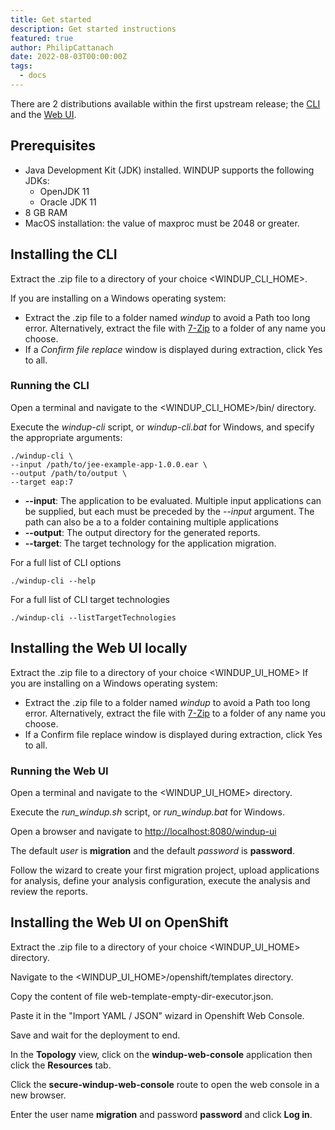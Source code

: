 ```yaml
---
title: Get started
description: Get started instructions
featured: true
author: PhilipCattanach
date: 2022-08-03T00:00:00Z
tags:
  - docs
---
```


There are 2 distributions available within the first upstream release; the [CLI](#installing-the-cli) and the [Web UI](#installing-the-web-ui).

## Prerequisites

- Java Development Kit (JDK) installed. WINDUP supports the following JDKs:
  - OpenJDK 11
  - Oracle JDK 11
- 8 GB RAM
- MacOS installation: the value of maxproc must be 2048 or greater.

## Installing the CLI

Extract the .zip file to a directory of your choice <WINDUP_CLI_HOME>.

If you are installing on a Windows operating system:

- Extract the .zip file to a folder named *windup* to avoid a Path too long error. Alternatively, extract the file with [7-Zip](https://www.7-zip.org/download.html) to a folder of any name you choose.
- If a _Confirm file replace_ window is displayed during extraction, click Yes to all.

### Running the CLI

Open a terminal and navigate to the <WINDUP_CLI_HOME>/bin/ directory.

Execute the *windup-cli* script, or *windup-cli.bat* for Windows, and specify the appropriate arguments:

```
./windup-cli \
--input /path/to/jee-example-app-1.0.0.ear \
--output /path/to/output \
--target eap:7
```

- **--input**: The application to be evaluated. Multiple input applications can be supplied, but each must be preceded by the *--input* argument. The path can also be a to a folder containing multiple applications
- **--output**: The output directory for the generated reports.
- **--target**: The target technology for the application migration.

For a full list of CLI options

```
./windup-cli --help
```

For a full list of CLI target technologies

```
./windup-cli --listTargetTechnologies
```

## Installing the Web UI locally

Extract the .zip file to a directory of your choice <WINDUP_UI_HOME>
If you are installing on a Windows operating system:

- Extract the .zip file to a folder named *windup* to avoid a Path too long error. Alternatively, extract the file with [7-Zip](https://www.7-zip.org/download.html) to a folder of any name you choose.
- If a Confirm file replace window is displayed during extraction, click Yes to all.

### Running the Web UI

Open a terminal and navigate to the <WINDUP_UI_HOME> directory.

Execute the *run_windup.sh* script, or *run_windup.bat* for Windows.

Open a browser and navigate to [http://localhost:8080/windup-ui](http://localhost:8080/windup-ui)

The default *user* is **migration** and the default *password* is **password**.

Follow the wizard to create your first migration project, upload applications for analysis, define your analysis configuration, execute the analysis and review the reports.

## Installing the Web UI on OpenShift

Extract the .zip file to a directory of your choice <WINDUP_UI_HOME> directory.

Navigate to the <WINDUP_UI_HOME>/openshift/templates directory.

Copy the content of file web-template-empty-dir-executor.json.

Paste it in the "Import YAML / JSON" wizard in Openshift Web Console.

Save and wait for the deployment to end.

In the **Topology** view, click on the **windup-web-console** application then click the **Resources** tab.

Click the **secure-windup-web-console** route to open the web console in a new browser.

Enter the user name **migration** and password **password** and click **Log in**.